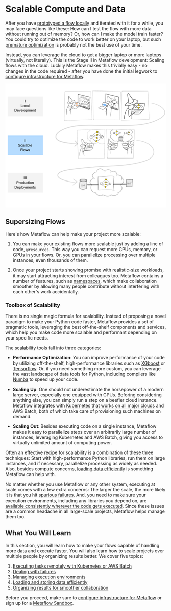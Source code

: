 
# Scalable Compute and Data

After you have [prototyped a flow locally](/metaflow/introduction) and iterated with it for a while, you may face questions like these:
How can I test the flow with more data without running out of memory? Or, how can I make the model train faster? You could try to optimize
the code to work better on your laptop, but such [premature optimization](https://xkcd.com/1691/) is probably not the best use of
your time.

Instead, you can leverage the cloud to get a bigger laptop or more laptops (virtually, not literally). This is the Stage II in Metaflow
development: Scaling flows with the cloud. Luckily Metaflow makes this trivially easy - no changes in the code required - after you
have done the initial legwork to [configure infrastructure for Metaflow](/getting-started/infrastructure).

![](/assets/intro-cartoon-2.svg)

## Supersizing Flows

Here's how Metaflow can help make your project more scalable:

1. You can make your existing flows more scalable just by adding a line of code, `@resources`. This way you can request
more CPUs, memory, or GPUs in your flows. Or, you can parallelize processing over multiple instances, even thousands of them.

2. Once your project starts showing promise with realistic-size workloads, it may start attracting interest from colleagues too.
Metaflow contains a number of features, such as [namespaces](/scaling/tagging), which make collaboration smoother by allowing
many people contribute without interfering with each other's work accidentally.

### Toolbox of Scalability

There is no single magic formula for scalability. Instead of proposing a novel paradigm to make your Python code faster,
Metaflow provides a set of pragmatic tools, leveraging the best off-the-shelf components and services, which help you make code more scalable
and performant depending on your specific needs. 

The scalability tools fall into three categories:

- **Performance Optimization**: You can improve performance of your code by utilizing off-the-shelf, high-performance libraries such as [XGboost](https://github.com/dmlc/xgboost) or [Tensorflow](https://tensorflow.org). Or, if you need something more custom, you can leverage the vast landscape of data tools for Python, including compilers like [Numba](https://numba.pydata.org) to speed up your code.

- **Scaling Up**: One should not underestimate the horsepower of a modern large server, especially one equipped with GPUs. Beforing considering anything else, you can simply run a step on a beefier cloud instance.
Metaflow integrates with [Kubernetes that works on all major clouds](/getting-started/infrastructure) and AWS Batch, both of which take care of provisioning such machines on demand.

- **Scaling Out**: Besides executing code on a single instance, Metaflow makes it easy to parallelize steps over an arbitrarily large number of instances, leveraging Kubernetes and AWS Batch, giving you access to virtually unlimited amount of computing power.

Often an effective recipe for scalability is a combination of these three techniques: Start with high-performance Python libraries, run them on large instances, and if necessary, parallelize processing as widely as needed.
Also, besides compute concerns, [loading data efficiently](/scaling/data) is something Metaflow can help with.

No matter whether you use Metaflow or any other system, executing at scale comes with a few extra concerns: The larger the scale, the more likely it is that you hit [spurious failures](/scaling/failures). And, you need to make sure your execution environments, including any libraries you depend on, are [available consistently wherever the code gets executed](/scaling/dependencies). Since these issues are a common headache in all large-scale projects, Metaflow helps manage them too.

## What You Will Learn

In this section, you will learn how to make your flows capable of handling more data and execute faster. You will also learn how to scale projects over multiple people by organizing results better. We cover five topics:

1. [Executing tasks remotely with Kubernetes or AWS Batch](/scaling/remote-tasks/introduction)
2. [Dealing with failures](/scaling/failures)
3. [Managing execution environments](/scaling/dependencies)
4. [Loading and storing data efficiently](/scaling/data)
5. [Organizing results for smoother collaboration](/scaling/tagging)

Before you proceed, make sure to [configure infrastructure for Metaflow](/getting-started/infrastructure) or sign up for a [Metaflow Sandbox](https://outerbounds.com/docs/sandbox/).